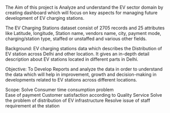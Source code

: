 The Aim of this project is Analyze and understand the EV sector domain by creating dashboard which will focus on key aspects for managing future development of EV charging stations. 

The EV Charging Stations dataset consist of 2705 records and 25 attributes like Latitude, longitude, Station name, vendors name, city, payment mode, charging/station type, staffed or unstaffed and various other fields. 

Background: EV charging stations data which describes the Distribution of EV station across Delhi and other location. It gives an in-depth detail description about EV stations located in different parts in Delhi. 
   	
Objective: To Develop Reports and analyze the data in order to understand the data which will help in improvement, growth and decision-making in developments related to EV stations across different locations.
   
Scope: Solve Consumer time consumption problem  
 Ease of payment 
 Customer satisfaction according to Quality Service 
 Solve the problem of distribution of EV infrastructure 
 Resolve issue of staff requirement at the station 
